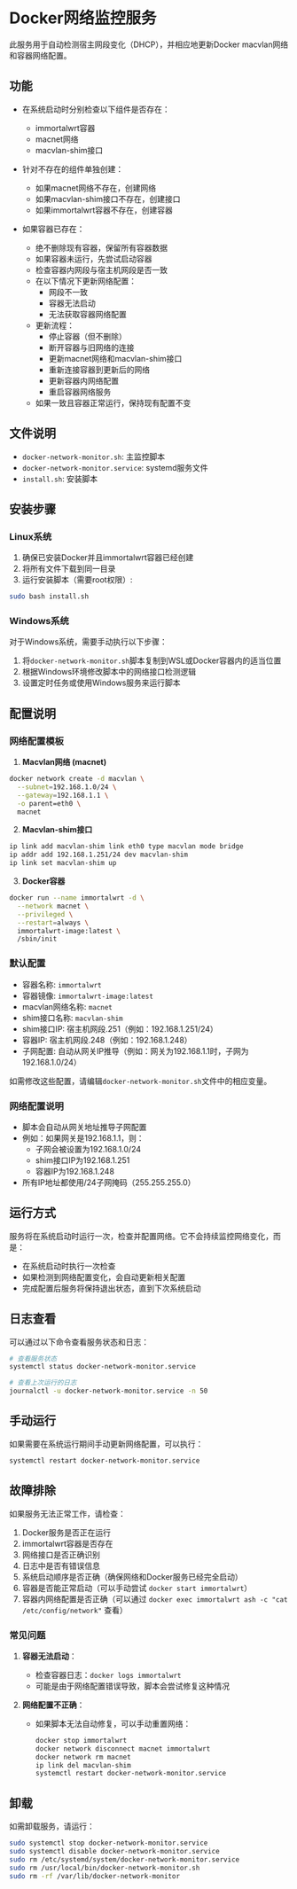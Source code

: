 # Docker网络监控服务

此服务用于自动检测宿主网段变化（DHCP），并相应地更新Docker macvlan网络和容器网络配置。

## 功能

- 在系统启动时分别检查以下组件是否存在：
  * immortalwrt容器
  * macnet网络
  * macvlan-shim接口

- 针对不存在的组件单独创建：
  * 如果macnet网络不存在，创建网络
  * 如果macvlan-shim接口不存在，创建接口
  * 如果immortalwrt容器不存在，创建容器

- 如果容器已存在：
  * 绝不删除现有容器，保留所有容器数据
  * 如果容器未运行，先尝试启动容器
  * 检查容器内网段与宿主机网段是否一致
  * 在以下情况下更新网络配置：
    - 网段不一致
    - 容器无法启动
    - 无法获取容器网络配置
  * 更新流程：
    - 停止容器（但不删除）
    - 断开容器与旧网络的连接
    - 更新macnet网络和macvlan-shim接口
    - 重新连接容器到更新后的网络
    - 更新容器内网络配置
    - 重启容器网络服务
  * 如果一致且容器正常运行，保持现有配置不变

## 文件说明

- `docker-network-monitor.sh`: 主监控脚本
- `docker-network-monitor.service`: systemd服务文件
- `install.sh`: 安装脚本

## 安装步骤

### Linux系统

1. 确保已安装Docker并且immortalwrt容器已经创建
2. 将所有文件下载到同一目录
3. 运行安装脚本（需要root权限）:

```bash
sudo bash install.sh
```

### Windows系统

对于Windows系统，需要手动执行以下步骤：

1. 将`docker-network-monitor.sh`脚本复制到WSL或Docker容器内的适当位置
2. 根据Windows环境修改脚本中的网络接口检测逻辑
3. 设置定时任务或使用Windows服务来运行脚本

## 配置说明

### 网络配置模板

1. **Macvlan网络 (macnet)**
```bash
docker network create -d macvlan \
  --subnet=192.168.1.0/24 \
  --gateway=192.168.1.1 \
  -o parent=eth0 \
  macnet
```

2. **Macvlan-shim接口**
```bash
ip link add macvlan-shim link eth0 type macvlan mode bridge
ip addr add 192.168.1.251/24 dev macvlan-shim
ip link set macvlan-shim up
```

3. **Docker容器**
```bash
docker run --name immortalwrt -d \
  --network macnet \
  --privileged \
  --restart=always \
  immortalwrt-image:latest \
  /sbin/init
```

### 默认配置
- 容器名称: `immortalwrt`
- 容器镜像: `immortalwrt-image:latest`
- macvlan网络名称: `macnet`
- shim接口名称: `macvlan-shim`
- shim接口IP: 宿主机网段.251（例如：192.168.1.251/24）
- 容器IP: 宿主机网段.248（例如：192.168.1.248）
- 子网配置: 自动从网关IP推导（例如：网关为192.168.1.1时，子网为192.168.1.0/24）

如需修改这些配置，请编辑`docker-network-monitor.sh`文件中的相应变量。

### 网络配置说明
- 脚本会自动从网关地址推导子网配置
- 例如：如果网关是192.168.1.1，则：
  * 子网会被设置为192.168.1.0/24
  * shim接口IP为192.168.1.251
  * 容器IP为192.168.1.248
- 所有IP地址都使用/24子网掩码（255.255.255.0）

## 运行方式

服务将在系统启动时运行一次，检查并配置网络。它不会持续监控网络变化，而是：
- 在系统启动时执行一次检查
- 如果检测到网络配置变化，会自动更新相关配置
- 完成配置后服务将保持退出状态，直到下次系统启动

## 日志查看

可以通过以下命令查看服务状态和日志：

```bash
# 查看服务状态
systemctl status docker-network-monitor.service

# 查看上次运行的日志
journalctl -u docker-network-monitor.service -n 50
```

## 手动运行

如果需要在系统运行期间手动更新网络配置，可以执行：

```bash
systemctl restart docker-network-monitor.service
```

## 故障排除

如果服务无法正常工作，请检查：

1. Docker服务是否正在运行
2. immortalwrt容器是否存在
3. 网络接口是否正确识别
4. 日志中是否有错误信息
5. 系统启动顺序是否正确（确保网络和Docker服务已经完全启动）
6. 容器是否能正常启动（可以手动尝试 `docker start immortalwrt`）
7. 容器内网络配置是否正确（可以通过 `docker exec immortalwrt ash -c "cat /etc/config/network"` 查看）

### 常见问题

1. **容器无法启动**：
   - 检查容器日志：`docker logs immortalwrt`
   - 可能是由于网络配置错误导致，脚本会尝试修复这种情况

2. **网络配置不正确**：
   - 如果脚本无法自动修复，可以手动重置网络：
     ```bash
     docker stop immortalwrt
     docker network disconnect macnet immortalwrt
     docker network rm macnet
     ip link del macvlan-shim
     systemctl restart docker-network-monitor.service
     ```

## 卸载

如需卸载服务，请运行：

```bash
sudo systemctl stop docker-network-monitor.service
sudo systemctl disable docker-network-monitor.service
sudo rm /etc/systemd/system/docker-network-monitor.service
sudo rm /usr/local/bin/docker-network-monitor.sh
sudo rm -rf /var/lib/docker-network-monitor
```